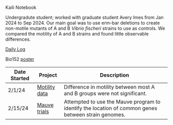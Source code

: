 Kaili Notebook

Undergradute student; worked with graduate student Avery Imes from Jan 2024 to Sep 2024. Our main goal was to use erm-bar deletions to create non-motile mutants of A and B *Vibrio fischeri* strains to use as controls. We compared the motility of A and B strains and found little observable differences.

[Daily Log](https://github.com/auchak06/Kaili_Auchampach_Notebook/blob/main/Daily_Log.md)

Bio152 [poster]("\\research.drive.wisc.edu\mmandel\labdata\members\Kaili_Auchampach\Bio152Project\Kaili_BIO152Poster_v03.pdf")

Date Started|Project|Description
--|--|--
2/1/24|[Motility data](https://github.com/auchak06/Kaili_Auchampach_Notebook/blob/main/Motility_Assay_Data.md)|Difference in motility between most A and B groups were not significant.
2/15/24|[Mauve trials](https://github.com/auchak06/Kaili_Auchampach_Notebook/blob/main/GenomeAlignment_Mauve_Trials.md)|Attempted to use the Mauve program to identify the location of common genes between strain genomes.
